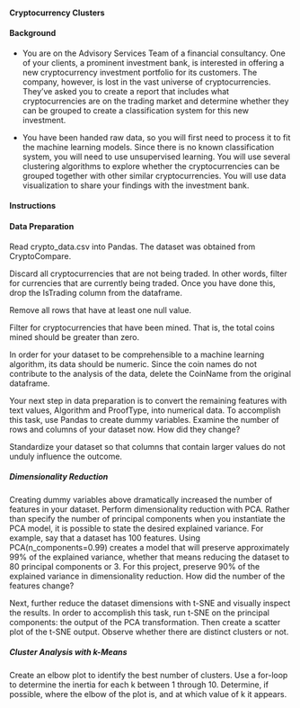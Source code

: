 #### Cryptocurrency Clusters
#### Background
* You are on the Advisory Services Team of a financial consultancy. One of your clients, a prominent investment bank, is interested in offering a new cryptocurrency investment portfolio for its customers. The company, however, is lost in the vast universe of cryptocurrencies. They’ve asked you to create a report that includes what cryptocurrencies are on the trading market and determine whether they can be grouped to create a classification system for this new investment.

* You have been handed raw data, so you will first need to process it to fit the machine learning models. Since there is no known classification system, you will need to use unsupervised learning. You will use several clustering algorithms to explore whether the cryptocurrencies can be grouped together with other similar cryptocurrencies. You will use data visualization to share your findings with the investment bank.

#### Instructions
#### Data Preparation
Read crypto_data.csv into Pandas. The dataset was obtained from CryptoCompare.

Discard all cryptocurrencies that are not being traded. In other words, filter for currencies that are currently being traded. Once you have done this, drop the IsTrading column from the dataframe.

Remove all rows that have at least one null value.

Filter for cryptocurrencies that have been mined. That is, the total coins mined should be greater than zero.

In order for your dataset to be comprehensible to a machine learning algorithm, its data should be numeric. Since the coin names do not contribute to the analysis of the data, delete the CoinName from the original dataframe.

Your next step in data preparation is to convert the remaining features with text values, Algorithm and ProofType, into numerical data. To accomplish this task, use Pandas to create dummy variables. Examine the number of rows and columns of your dataset now. How did they change?

Standardize your dataset so that columns that contain larger values do not unduly influence the outcome.

##### Dimensionality Reduction
Creating dummy variables above dramatically increased the number of features in your dataset. Perform dimensionality reduction with PCA. Rather than specify the number of principal components when you instantiate the PCA model, it is possible to state the desired explained variance. For example, say that a dataset has 100 features. Using PCA(n_components=0.99) creates a model that will preserve approximately 99% of the explained variance, whether that means reducing the dataset to 80 principal components or 3. For this project, preserve 90% of the explained variance in dimensionality reduction. How did the number of the features change?

Next, further reduce the dataset dimensions with t-SNE and visually inspect the results. In order to accomplish this task, run t-SNE on the principal components: the output of the PCA transformation. Then create a scatter plot of the t-SNE output. Observe whether there are distinct clusters or not.

##### Cluster Analysis with k-Means
Create an elbow plot to identify the best number of clusters. Use a for-loop to determine the inertia for each k between 1 through 10. Determine, if possible, where the elbow of the plot is, and at which value of k it appears.

